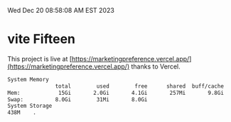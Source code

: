 Wed Dec 20 08:58:08 AM EST 2023

# vite Fifteen


This project is live at [https://marketingpreference.vercel.app/](https://marketingpreference.vercel.app/) thanks to Vercel.

```bash
System Memory
               total        used        free      shared  buff/cache   available
Mem:            15Gi       2.0Gi       4.1Gi       257Mi       9.8Gi        13Gi
Swap:          8.0Gi        31Mi       8.0Gi
System Storage
438M	.
```
